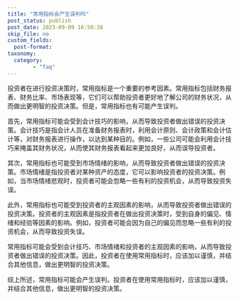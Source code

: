 ```yaml
---
title: "常用指标会产生误判吗"
post_status: publish
post_date: 2023-09-09 16:50:38
skip_file: no
custom_fields: 
  post-format: 
taxonomy:
  category:
        - "faq"
---
```


投资者在进行投资决策时，常用指标是一个重要的参考因素。常用指标包括财务报表、财务比率、市场表现等，它们可以帮助投资者更好地了解公司的财务状况，从而做出更明智的投资决策。但是，常用指标也有可能产生误判。

首先，常用指标可能会受到会计技巧的影响，从而导致投资者做出错误的投资决策。会计技巧是指会计人员在准备财务报表时，利用会计原则、会计政策和会计估计等，对财务报表进行操作，以达到某种目的。例如，一些公司可能会利用会计技巧来掩盖其财务状况，从而使其财务报表看起来更加良好，从而误导投资者。

其次，常用指标也可能受到市场情绪的影响，从而导致投资者做出错误的投资决策。市场情绪是指投资者对某种资产的态度，它可以影响投资者的投资决策。例如，当市场情绪悲观时，投资者可能会忽略一些有利的投资机会，从而导致投资失误。

此外，常用指标也可能受到投资者的主观因素的影响，从而导致投资者做出错误的投资决策。投资者的主观因素是指投资者在做出投资决策时，受到自身的偏见、情绪和经验等因素的影响。例如，投资者可能会因为自己的偏见而忽略一些有利的投资机会，从而导致投资失误。

常用指标可能会受到会计技巧、市场情绪和投资者的主观因素的影响，从而导致投资者做出错误的投资决策。因此，投资者在使用常用指标时，应该加以谨慎，并结合其他信息，做出更明智的投资决策。

综上所述，常用指标可能会产生误判。投资者在使用常用指标时，应该加以谨慎，并结合其他信息，做出更明智的投资决策。
